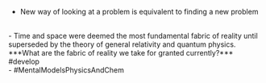 
- New way of looking at a problem is equivalent to finding a new problem
<br>
- Time and space were deemed the most fundamental fabric of reality until superseded by the theory of general relativity and quantum physics.
	***What are the fabric of reality we take for granted currently?*** #develop 
<br>
- #MentalModelsPhysicsAndChem
